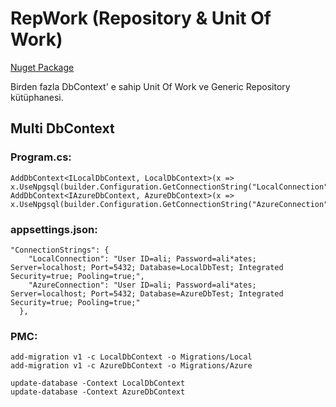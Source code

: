 # RepWork (Repository & Unit Of Work)

  [Nuget Package](https://www.nuget.org/packages/RepWork/)

  Birden fazla DbContext' e sahip Unit Of Work ve Generic Repository kütüphanesi.

## Multi DbContext

### Program.cs:

  ```
  AddDbContext<ILocalDbContext, LocalDbContext>(x => x.UseNpgsql(builder.Configuration.GetConnectionString("LocalConnection")));
  AddDbContext<IAzureDbContext, AzureDbContext>(x => x.UseNpgsql(builder.Configuration.GetConnectionString("AzureConnection")));
  ```
### appsettings.json:

  ````
  "ConnectionStrings": {
      "LocalConnection": "User ID=ali; Password=ali*ates; Server=localhost; Port=5432; Database=LocalDbTest; Integrated Security=true; Pooling=true;",
      "AzureConnection": "User ID=ali; Password=ali*ates; Server=localhost; Port=5432; Database=AzureDbTest; Integrated Security=true; Pooling=true;"
    },
  ````

### PMC:
  
  ````
  add-migration v1 -c LocalDbContext -o Migrations/Local
  add-migration v1 -c AzureDbContext -o Migrations/Azure
  
  update-database -Context LocalDbContext
  update-database -Context AzureDbContext  
  ````
